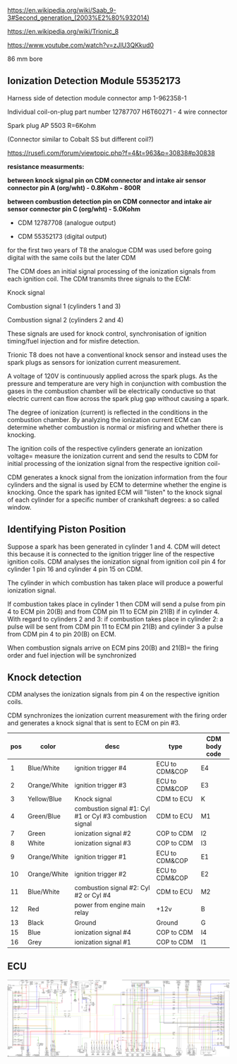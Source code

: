 https://en.wikipedia.org/wiki/Saab_9-3#Second_generation_(2003%E2%80%932014)

https://en.wikipedia.org/wiki/Trionic_8

https://www.youtube.com/watch?v=zJlU3QKkud0


86 mm bore

## Ionization Detection Module 55352173

Harness side of detection module connector amp 1-962358-1

Individual coil-on-plug part number 12787707 H6T60271 - 4 wire connector

Spark plug AP 5503 R=6Kohm

(Connector similar to Cobalt SS but different coil?)

https://rusefi.com/forum/viewtopic.php?f=4&t=963&p=30838#p30838

**resistance measurments:**

**between knock signal pin on CDM connector and intake air sensor connector pin A (org/wht) - 0.8Kohm - 800R**

**between combustion detection pin on CDM connector and intake air sensor connector pin C (org/wht) - 5.0Kohm**


- CDM 12787708 (analogue output)

- CDM 55352173 (digital output) 

for the first two years of T8 the analogue CDM was used before going digital with the same coils but the later CDM


The CDM does an initial signal processing of the ionization signals from each ignition coil. The CDM transmits three signals to the ECM:

Knock signal

Combustion signal 1 (cylinders 1 and 3)

Combustion signal 2 (cylinders 2 and 4)

These signals are used for knock control, synchronisation of ignition timing/fuel injection and for misfire detection.




Trionic T8 does not have a conventional knock sensor and instead uses the spark plugs as sensors for ionization current measurement.

A voltage of 120V is continuously applied across the spark plugs. As the pressure and temperature are very high in conjunction with combustion the gases in the combustion chamber will be electrically conductive so that electric current can flow across the spark plug gap without causing a spark.

The degree of ionization (current) is reflected in the conditions in the combustion chamber. By analyzing the ionization current ECM can determine whether combustion is normal or misfiring and whether there is knocking.

The ignition coils of the respective cylinders generate an ionization voltage= measure the ionization current and send the results to CDM for initial processing
of the ionization signal from the respective ignition coil-

CDM generates a knock signal from the ionization information from the four cylinders and the signal is used by ECM to determine whether the engine is knocking. Once the spark has ignited ECM will "listen" to the knock signal of each cylinder for a specific number of crankshaft degrees: a so called window.

## Identifying Piston Position

Suppose a spark has been generated in cylinder 1 and 4. CDM will detect this because it is connected to the ignition trigger line of the respective ignition
coils. CDM analyses the ionization signal from ignition coil pin 4 for cylinder 1 pin 16 and cylinder 4 pin 15 on CDM.

The cylinder in which combustion has taken place will produce a powerful ionization signal.

If combustion takes place in cylinder 1 then CDM will send a pulse from pin 4 to ECM pin 20(B) and from CDM pin 11 to ECM pin 21(B) if in cylinder 4.
With regard to cylinders 2 and 3: if combustion takes place in cylinder 2: a pulse will be sent from CDM pin 11 to ECM pin 21(B) and cylinder 3 a pulse
from CDM pin 4 to pin 20(B) on ECM.

When combustion signals arrive on ECM pins 20(B) and 21(B)= the firing order and fuel injection will be synchronized

## Knock detection

CDM analyses the ionization signals from pin 4 on the respective ignition coils.

CDM synchronizes the ionization current measurement with the firing order and generates a knock signal that is sent to ECM on pin #3.

| pos | color        | desc                                                        | type            | CDM body code |
| --- | ------------ | ----------------------------------------------------------- | --------------- | ------------- |
| 1   | Blue/White   | ignition trigger \#4                                        | ECU to CDM\&COP | E4            |
| 2   | Orange/White | ignition trigger \#3                                        | ECU to CDM\&COP | E3            |
| 3   | Yellow/Blue  | Knock signal                                                | CDM to ECU      | K             |
| 4   | Green/Blue   | combustion signal \#1: Cyl \#1 or Cyl \#3 combustion signal | CDM to ECU      | M1            |
| 7   | Green        | ionization signal \#2                                       | COP to CDM      | I2            |
| 8   | White        | ionization signal \#3                                       | COP to CDM      | I3            |
| 9   | Orange/White | ignition trigger \#1                                        | ECU to CDM\&COP | E1            |
| 10  | Orange/White | ignition trigger \#2                                        | ECU to CDM\&COP | E2            |
| 11  | Blue/White   | combustion signal \#2: Cyl \#2 or Cyl \#4                   | CDM to ECU      | M2            |
| 12  | Red          | power from engine main relay                                | \+12v           | B             |
| 13  | Black        | Ground                                                      | Ground          | G             |
| 15  | Blue         | ionization signal \#4                                       | COP to CDM      | I4            |
| 16  | Grey         | ionization signal \#1                                       | COP to CDM      | I1            |

## ECU

![Wiring Diagram](Images/Saab_2005_9-3_2.0T_engine_wiring_diagram.png)
